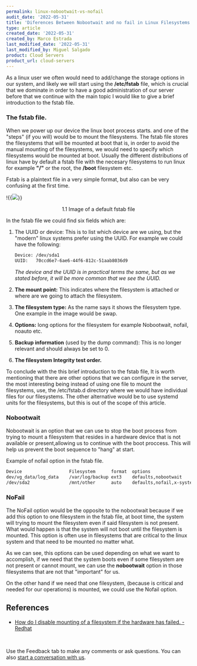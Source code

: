 ```yaml
---
permalink: linux-nobootwait-vs-nofail
audit_date: '2022-05-31'
title: 'Diferences Between Nobootwait and no fail in Linux Filesystems'
type: article
created_date: '2022-05-31'
created_by: Marco Estrada
last_modified_date: '2022-05-31'
last_modified_by: Miguel Salgado
product: Cloud Servers
product_url: cloud-servers
---
```


 As a linux user we often would need to add/change the storage options in our system, and likely we will start using the **/etc/fstab**  file, which is crucial that we dominate in order to have a good administration of our server before that we continue with the main topic I would like to give a brief introduction to the fstab file. 

### The fstab file.
When we power up our device the linux boot process starts. and one of the "steps" (if you will) would be to mount the filesystems. The fstab file stores the filesystems that will be mounted at boot that is, in order to avoid the manual mounting of the filesystems, we would need to specify which filesystems would be mounted at boot. Usually the different distributions of linux have by default a fstab file with the necesary filesystems to run linux for example **"/"** or the root, the **/boot** filesystem etc.

Fstab is a plaintext file in a very simple format, but also can be very confusing at the first time.

!{{<image src="Image1.png">}}
<p align="center">1.1 Image of a default fstab file

In the fstab file we could find six fields which are:

1. The UUID or device: This is to list which device are we using, but the "modern" linux systems prefer using the UUID. For example we could have the following:
    ```sh
    Device: /dev/sda1
    UUID:   70ccd6e7-6ae6-44f6-812c-51aab8036d9
    ```
    *The device and the UUID is in practical terms the same, but as we stated before, it will be more common that we see the UUID.*

2. **The mount point:** This indicates where the filesystem is attached or where are we going to attach the filesystem.
3. **The filesystem type:** As the name says it shows the filesystem type. One example in the image would be swap.
4. **Options:** long options for the filesystem for example Nobootwait, nofail, noauto etc.
5. **Backup information** (used by the dump command): This is no longer relevant and should always be set to 0.
6. **The filesystem Integrity test order.**

To conclude with the this brief introduction to the fstab file, It is worth mentioning that there are other options that we can configure in the server, the most interesting being instead of using one file to mount the filesystems, use, the /etc/fstab.d directory where we would have individual files for our filesystems. The other alternative would be to use systemd units for the filesystems, but this is out of the scope of this article.

### Nobootwait
Nobootwait is an option that we can use to stop the boot process from trying to mount a filesystem that resides in a hardware device that is not available or present,allowing us to continue with the boot proccess. This will help us prevent the boot sequence to "hang" at start.

Example of nofail option in the fstab file.
```sh
Device		            Filesystem	    format  options		                                min max
dev/vg_data/log_data    /var/log/backup ext3    defaults,nobootwait                         1   2
/dev/sda2               /mnt/other      auto    defaults,nofail,x-systemd.device-timeout=9  0   2
```

### NoFail
The NoFail option would be the opposite to the nobootwait because if we add this option to one filesystem in the fstab file, at boot time, the system will trying to mount the filesystem even if said filesystem  is not present. What would happen is that the system will not boot until the filesystem is mounted. This option is often use in filesystems that are critical to the linux system and that need to be mounted no matter what.

As we can see, this options can be used depending on what we want to accomplish, if we need that the system boots even if some filesystem are not present or cannot mount, we can use the **nobootwait** option in those filesystems that are not that "important" for us.

On the other hand if we need that one filesystem, (because is critical and needed for our operations) is mounted, we could use the Nofail option.

## References
- [How do I disable mounting of a filesystem if the hardware has failed. - Redhat](https://access.redhat.com/solutions/343003)
<br>

Use the Feedback tab to make any comments or ask questions. You can also [start a conversation with us](https://www.rackspace.com/contact).
